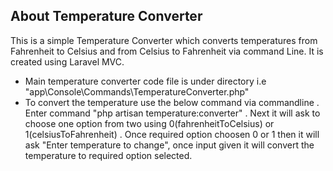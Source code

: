 ## About Temperature Converter

This is a simple Temperature Converter which converts temperatures from Fahrenheit to Celsius and from Celsius to Fahrenheit via command Line. It is created using Laravel MVC. 

- Main temperature converter code file is under directory i.e "app\Console\Commands\TemperatureConverter.php"
- To convert the temperature use the below command via commandline
	. Enter command "php artisan temperature:converter"
	. Next it will ask to choose one option from two using 0(fahrenheitToCelsius) or 1(celsiusToFahrenheit)
	. Once required option choosen 0 or 1 then it will ask "Enter temperature to change", once input given it will convert the temperature to required option selected. 

